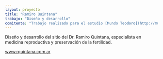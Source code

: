 ```yaml
---
layout: proyecto
title: "Ramiro Quintana"
trabajo: "Diseño y desarrollo"
comitente: "Trabajo realizado para el estudio [Mundo Teodoro](http://mundoteodoro.com.ar)."
---
```


Diseño y desarrollo del sitio del Dr. Ramiro Quintana, especialista en medicina reproductiva y preservación de la fertilidad.

www.rquintana.com.ar